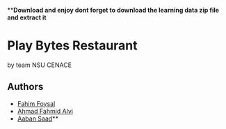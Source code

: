 ****Download and enjoy dont forget to download the learning data zip file and extract it**
# Play Bytes Restaurant 
by team NSU CENACE

## Authors

- [Fahim Foysal](https://github.com/kingsasa04)
- [Ahmad Fahmid Alvi](https://github.com/alvi00)
- [Aaban Saad](https://github.com/aaban-saad)**
